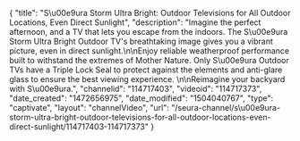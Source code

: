 {
    "title": "S\u00e9ura Storm Ultra Bright: Outdoor Televisions for All Outdoor Locations, Even Direct Sunlight",
    "description": "Imagine the perfect afternoon, and a TV that lets you escape from the indoors. The S\u00e9ura Storm Ultra Bright Outdoor TV's breathtaking image gives you a vibrant picture, even in direct sunlight.\n\nEnjoy reliable weatherproof performance built to withstand the extremes of Mother Nature. Only S\u00e9ura Outdoor TVs have a Triple Lock Seal to protect against the elements and anti-glare glass to ensure the best viewing experience. \n\nReimagine your backyard with S\u00e9ura.",
    "channelid": "114717403",
    "videoid": "114717373",
    "date_created": "1472656975",
    "date_modified": "1504040767",
    "type": "captivate",
    "layout": "channelVideo",
    "url": "\/seura-channel\/s\u00e9ura-storm-ultra-bright-outdoor-televisions-for-all-outdoor-locations-even-direct-sunlight\/114717403-114717373"
}